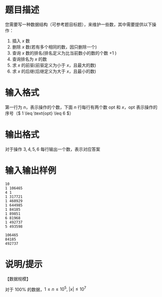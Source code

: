 # 题目描述

您需要写一种数据结构（可参考题目标题），来维护一些数，其中需要提供以下操作：

1. 插入 $x$ 数
2. 删除 $x$ 数(若有多个相同的数，因只删除一个)
3. 查询 $x$ 数的排名(排名定义为比当前数小的数的个数 $+1$ )
4. 查询排名为 $x$ 的数
5. 求 $x$ 的前驱(前驱定义为小于 $x$，且最大的数)
6. 求 $x$ 的后继(后继定义为大于 $x$，且最小的数)

# 输入格式

第一行为 $n$，表示操作的个数，下面 $n$ 行每行有两个数 $\text{opt}$ 和 $x$，$\text{opt}$ 表示操作的序号（$ 1 \leq \text{opt} \leq 6 $）

# 输出格式

对于操作 $3,4,5,6$ 每行输出一个数，表示对应答案

# 输入输出样例

```input1
10
1 106465
4 1
1 317721
1 460929
1 644985
1 84185
1 89851
6 81968
1 492737
5 493598
```

```output1
106465
84185
492737
```

# 说明/提示

【数据规模】

对于 $100 \%$ 的数据，$1 \leq n \leq {10}^5,~|x| \leq {10}^7$
